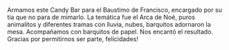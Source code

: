 Armamos este Candy Bar para el Baustimo de Francisco, encargado por su tía que no para de mimarlo.
La temática fue el Arca de Noé, puros animalitos y diferentes tramas con lluvia, nubes, barquitos adornaron la mesa. Acompañamos con barquitos de papel.
Nos encantó el resultado. Gracias por permitirnos ser parte, felicidades!